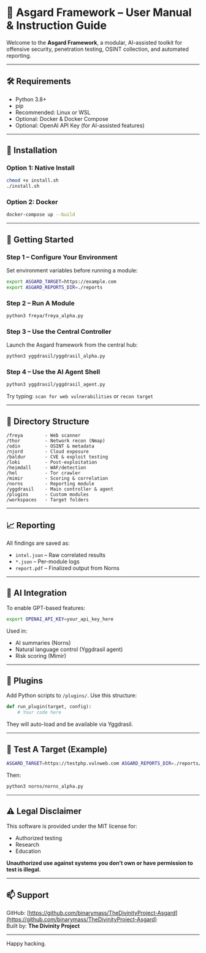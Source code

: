 
# 📘 Asgard Framework – User Manual & Instruction Guide

Welcome to the **Asgard Framework**, a modular, AI-assisted toolkit for offensive security, penetration testing, OSINT collection, and automated reporting.

---

## 🛠️ Requirements

- Python 3.8+
- pip
- Recommended: Linux or WSL
- Optional: Docker & Docker Compose
- Optional: OpenAI API Key (for AI-assisted features)

---

## 🔧 Installation

### Option 1: Native Install
```bash
chmod +x install.sh
./install.sh
```

### Option 2: Docker
```bash
docker-compose up --build
```

---

## 🧭 Getting Started

### Step 1 – Configure Your Environment
Set environment variables before running a module:
```bash
export ASGARD_TARGET=https://example.com
export ASGARD_REPORTS_DIR=./reports
```

### Step 2 – Run A Module
```bash
python3 freya/freya_alpha.py
```

### Step 3 – Use the Central Controller
Launch the Asgard framework from the central hub:
```bash
python3 yggdrasil/yggdrasil_alpha.py
```

### Step 4 – Use the AI Agent Shell
```bash
python3 yggdrasil/yggdrasil_agent.py
```
Try typing: `scan for web vulnerabilities` or `recon target`

---

## 📂 Directory Structure

```
/freya        - Web scanner
/thor         - Network recon (Nmap)
/odin         - OSINT & metadata
/njord        - Cloud exposure
/baldur       - CVE & exploit testing
/loki         - Post-exploitation
/heimdall     - WAF/detection
/hel          - Tor crawler
/mimir        - Scoring & correlation
/norns        - Reporting module
/yggdrasil    - Main controller & agent
/plugins      - Custom modules
/workspaces   - Target folders
```

---

## 📈 Reporting

All findings are saved as:
- `intel.json` – Raw correlated results
- `*.json` – Per-module logs
- `report.pdf` – Finalized output from Norns

---

## 🔐 AI Integration

To enable GPT-based features:
```bash
export OPENAI_API_KEY=your_api_key_here
```

Used in:
- AI summaries (Norns)
- Natural language control (Yggdrasil agent)
- Risk scoring (Mimir)

---

## 🧩 Plugins

Add Python scripts to `/plugins/`. Use this structure:
```python
def run_plugin(target, config):
    # Your code here
```

They will auto-load and be available via Yggdrasil.

---

## 🧪 Test A Target (Example)

```bash
ASGARD_TARGET=https://testphp.vulnweb.com ASGARD_REPORTS_DIR=./reports/test1 python3 freya/freya_alpha.py
```

Then:
```bash
python3 norns/norns_alpha.py
```

---

## ⚠️ Legal Disclaimer

This software is provided under the MIT license for:
- Authorized testing
- Research
- Education

**Unauthorized use against systems you don’t own or have permission to test is illegal.**

---

## 📫 Support

GitHub: [https://github.com/binarymass/TheDivinityProject-Asgard](https://github.com/binarymass/TheDivinityProject-Asgard)  
Built by: **The Divinity Project**

---

Happy hacking.
